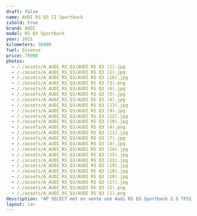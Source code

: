 ```yaml
---
draft: false
name: AUDI RS Q3 II Sportback
isSold: true
brand: AUDI
model: RS Q3 Sportback
year: 2021
kilometers: 36900
fuel: Essence
price: 79990
photos:
  - /./assets/A_AUDI_RS_Q3/AUDI RS Q3 (1).jpg
  - /./assets/A_AUDI_RS_Q3/AUDI RS Q3 (2).jpg
  - /./assets/A_AUDI_RS_Q3/AUDI RS Q3 (16).jpg
  - /./assets/A_AUDI_RS_Q3/AUDI RS Q3 (3).png
  - /./assets/A_AUDI_RS_Q3/AUDI RS Q3 (6).jpg
  - /./assets/A_AUDI_RS_Q3/AUDI RS Q3 (5).jpg
  - /./assets/A_AUDI_RS_Q3/AUDI RS Q3 (4).jpg
  - /./assets/A_AUDI_RS_Q3/AUDI RS Q3 (13).jpg
  - /./assets/A_AUDI_RS_Q3/AUDI RS Q3 (9).jpg
  - /./assets/A_AUDI_RS_Q3/AUDI RS Q3 (12).jpg
  - /./assets/A_AUDI_RS_Q3/AUDI RS Q3 (10).jpg
  - /./assets/A_AUDI_RS_Q3/AUDI RS Q3 (4).png
  - /./assets/A_AUDI_RS_Q3/AUDI RS Q3 (11).jpg
  - /./assets/A_AUDI_RS_Q3/AUDI RS Q3 (7).jpg
  - /./assets/A_AUDI_RS_Q3/AUDI RS Q3 (8).jpg
  - /./assets/A_AUDI_RS_Q3/AUDI RS Q3 (14).jpg
  - /./assets/A_AUDI_RS_Q3/AUDI RS Q3 (15).jpg
  - /./assets/A_AUDI_RS_Q3/AUDI RS Q3 (23).jpg
  - /./assets/A_AUDI_RS_Q3/AUDI RS Q3 (19).jpg
  - /./assets/A_AUDI_RS_Q3/AUDI RS Q3 (18).jpg
  - /./assets/A_AUDI_RS_Q3/AUDI RS Q3 (20).jpg
  - /./assets/A_AUDI_RS_Q3/AUDI RS Q3 (17).jpg
  - /./assets/A_AUDI_RS_Q3/AUDI RS Q3 (2).png
  - /./assets/A_AUDI_RS_Q3/AUDI RS Q3 (1).png
description: "AP SELECT met en vente une Audi RS Q3 Sportback 2.5 TFSI 400ch quattro.\nModèle du 11/2021 avec 36900km.\n\nCouleur Daytona Gray metallic, intérieur Cuir Nappa noir avec surpiqûres rouge avec pack Carbon\n\nVéhicule en carte grise Française sans malus \U0001F1EB\U0001F1F7.\n\nLe véhicule est en très bon état avec historique limpide AUDI.\n\nGarantie constructeur jusqu’au 11/2025.\n\nService, Pneus et freins récents.\n\nÉquipements et options :\n- Boîte S-Tronic 7\n- Toit panoramique\n- Pack dynamique RS\n- Échappement RS\n- Amortissement piloté\n- Audi Drive Select\n- Pack Carbon\n- Pack esthétique noir\n- Virtual cockpit\n- Apple car play\n- Pack son SONOS\n- Intérieur cuir nappa noir surpiqûres rouge\n- Pack Design RS Rouge\n- Pack Alcantara\n- Keyless avec Démarrage sans Clés\n- Affichage tête haute HUD\n- Sièges Sport RS chauffant et massant\n- Audi MMI navigation +\n- Pack business\n- Audi Lane assist\n- Audi Front assit\n- Régulateur adaptatif ACC\n- Pack éclairage d'ambiance multicolore\n- Phares avant Matrix LED\n- Feux de jour à LED\n- Feux arrière LED Dynamique\n- Coffre électrique\n- Controle automatique des feux de route ALS\n- Caméra de recul 360\n- Parc distance contrôle PDC avant / arrière\n- Vitrage arrière surteinté\n- Connexion Ipod et USB\n- Affichage multifonctions plus\n- Climatisation auto\n- Éclairage et essuie-glaces automatique\n- Rétroviseurs rabattable électriquement et chauffants\n- Rétroviseurs int / ext Electrochrome\n- Bluetooth\n- Éclairage d ambiance\n\nDisponible et visible sur RDV pour acheteur sérieux.\n\nPossibilité d'une garantie 3, 6 ou 12 mois en supplément.\n\nRéalisation des démarches d'immatriculation.\n\nAP SELECT c'est des solutions de courtage et conciergerie sur mesure pour profiter librement de sa passion et de son patrimoine.\n\nPrenez le volant, AP SELECT s'occupe du reste."
layout: car
---
```


